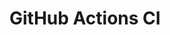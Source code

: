 # GitHub Actions CI

























































































































































































































































































































































































































































































































































































































































































































































































































































































































































































































































